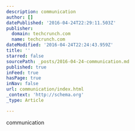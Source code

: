 ```yaml
---
description: communication
author: []
datePublished: '2016-04-24T22:29:11.503Z'
publisher:
  domain: techcrunch.com
  name: techcrunch.com
dateModified: '2016-04-24T22:24:43.959Z'
title: ''
starred: false
sourcePath: _posts/2016-04-24-communication.md
published: true
inFeed: true
hasPage: true
inNav: false
url: communication/index.html
_context: 'http://schema.org'
_type: Article

---
```

communication